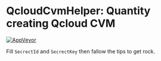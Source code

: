 QcloudCvmHelper: Quantity creating Qcloud CVM
===
[![AppVeyor](https://ci.appveyor.com/api/projects/status/github/labs7in0/qcloudsharp)](https://ci.appveyor.com/project/7IN0SAN9/qcloudsharp)

Fill `SecrectId` and `SecrectKey` then fallow the tips to get rock.
